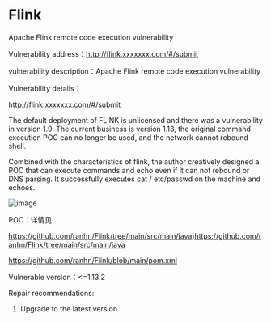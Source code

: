 # Flink

Apache Flink remote code execution vulnerability

Vulnerability address：http://flink.xxxxxxx.com/#/submit

vulnerability description：Apache Flink remote code execution vulnerability

Vulnerability details：

http://flink.xxxxxxx.com/#/submit

The default deployment of FLINK is unlicensed and there was a vulnerability in version 1.9. The current business is version 1.13, the original command execution POC can no longer be used, and the network cannot rebound shell.

Combined with the characteristics of flink, the author creatively designed a POC that can execute commands and echo even if it can not rebound or DNS parsing. It successfully executes cat / etc/passwd on the machine and echoes.

![image](https://github.com/ranhn/Flink/assets/107679328/3df8d89c-124d-4b19-a8fa-c5f6326a1856)


POC：详情见 

https://github.com/ranhn/Flink/tree/main/src/main/java)https://github.com/ranhn/Flink/tree/main/src/main/java

https://github.com/ranhn/Flink/blob/main/pom.xml


Vulnerable version：<=1.13.2

Repair recommendations:

1. Upgrade to the latest version.


